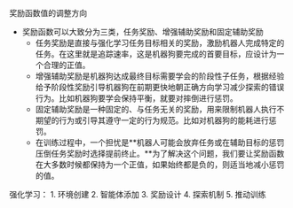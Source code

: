 奖励函数值的调整方向
+ 奖励函数可以大致分为三类，任务奖励、增强辅助奖励和固定辅助奖励
    + 任务奖励是直接与强化学习任务目标相关的奖励，激励机器人完成特定的任务。在这里就是追踪速率，这是机器狗要完成的首要目标，应设计为一个合理的正值。
    + 增强辅助奖励是机器狗达成最终目标需要学会的阶段性子任务，根据经验给予阶段性奖励引导机器狗在前期更快地朝正确方向学习减少探索的错误行为。比如机器狗要学会保持平衡，就要对摔倒进行惩罚。
    + 固定辅助奖励是一种固定的、与任务无关的奖励，用来限制机器人执行不期望的行为或引导其遵守一定的行为规范。比如对机器狗的能耗进行惩罚。
    + 在训练过程中，一个担忧是**机器人可能会放弃任务或在辅助目标的惩罚压倒任务奖励时选择提前终止。**为了解决这个问题，我们要让奖励函数在大多数时候都保持为一个正值，如果始终都是负的，则适当地减小惩罚的值。

强化学习：
    1. 环境创建
    2. 智能体添加
    3. 奖励设计
    4. 探索机制
    5. 推动训练
